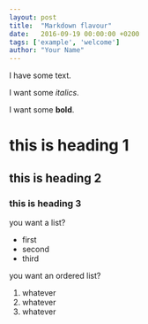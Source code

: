 ```yaml
---
layout: post
title:  "Markdown flavour"
date:   2016-09-19 00:00:00 +0200
tags: ['example', 'welcome']
author: "Your Name"
---
```


I have some text.

I want some _italics_.

I want some **bold**.

# this is heading 1

## this is heading 2

### this is heading 3

you want a list?
* first
* second
* third

you want an ordered list?
1. whatever
1. whatever
1. whatever

